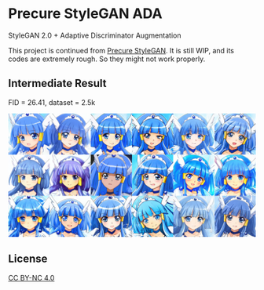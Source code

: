 # Precure StyleGAN ADA

StyleGAN 2.0 + Adaptive Discriminator Augmentation

This project is continued from [Precure StyleGAN](https://github.com/curegit/precure-stylegan).
It is still WIP, and its codes are extremely rough.
So they might not work properly.

## Intermediate Result

FID = 26.41, dataset = 2.5k

![](examples/beauty.png)

## License

[CC BY-NC 4.0](LICENSE)
